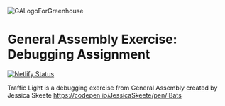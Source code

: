 ![GALogoForGreenhouse](https://user-images.githubusercontent.com/55994508/91800953-9f448380-ebef-11ea-8ec1-fc131ca3cece.png)

# General Assembly Exercise: Debugging Assignment

[![Netlify Status](https://api.netlify.com/api/v1/badges/0ff111d4-eec9-49bb-9355-e686e6af3831/deploy-status)](https://app.netlify.com/sites/ga-traffic-light-js/deploys)

Traffic Light is a debugging exercise from General Assembly created by Jessica Skeete https://codepen.io/JessicaSkeete/pen/IBats
